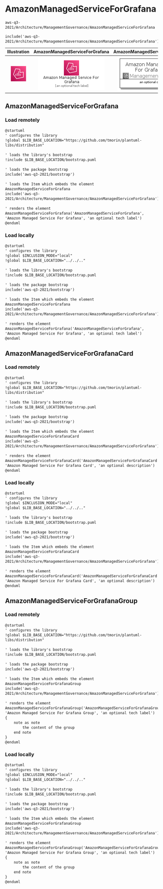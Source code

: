 # AmazonManagedServiceForGrafana


```text
aws-q3-2021/Architecture/ManagementGovernance/AmazonManagedServiceForGrafana
```

```text
include('aws-q3-2021/Architecture/ManagementGovernance/AmazonManagedServiceForGrafana')
```



| Illustration | AmazonManagedServiceForGrafana | AmazonManagedServiceForGrafanaCard | AmazonManagedServiceForGrafanaGroup |
| :---: | :---: | :---: | :---: |
| ![illustration for Illustration](../../../aws-q3-2021/Architecture/ManagementGovernance/AmazonManagedServiceForGrafana.png) | ![illustration for AmazonManagedServiceForGrafana](../../../aws-q3-2021/Architecture/ManagementGovernance/AmazonManagedServiceForGrafana.Local.png) | ![illustration for AmazonManagedServiceForGrafanaCard](../../../aws-q3-2021/Architecture/ManagementGovernance/AmazonManagedServiceForGrafanaCard.Local.png) | ![illustration for AmazonManagedServiceForGrafanaGroup](../../../aws-q3-2021/Architecture/ManagementGovernance/AmazonManagedServiceForGrafanaGroup.Local.png) |




## AmazonManagedServiceForGrafana

### Load remotely
```plantuml
@startuml
' configures the library
!global $LIB_BASE_LOCATION="https://github.com/tmorin/plantuml-libs/distribution"

' loads the library's bootstrap
!include $LIB_BASE_LOCATION/bootstrap.puml

' loads the package bootstrap
include('aws-q3-2021/bootstrap')

' loads the Item which embeds the element AmazonManagedServiceForGrafana
include('aws-q3-2021/Architecture/ManagementGovernance/AmazonManagedServiceForGrafana')

' renders the element
AmazonManagedServiceForGrafana('AmazonManagedServiceForGrafana', 'Amazon Managed Service For Grafana', 'an optional tech label')
@enduml
```

### Load locally
```plantuml
@startuml
' configures the library
!global $INCLUSION_MODE="local"
!global $LIB_BASE_LOCATION="../../.."

' loads the library's bootstrap
!include $LIB_BASE_LOCATION/bootstrap.puml

' loads the package bootstrap
include('aws-q3-2021/bootstrap')

' loads the Item which embeds the element AmazonManagedServiceForGrafana
include('aws-q3-2021/Architecture/ManagementGovernance/AmazonManagedServiceForGrafana')

' renders the element
AmazonManagedServiceForGrafana('AmazonManagedServiceForGrafana', 'Amazon Managed Service For Grafana', 'an optional tech label')
@enduml
```

## AmazonManagedServiceForGrafanaCard

### Load remotely
```plantuml
@startuml
' configures the library
!global $LIB_BASE_LOCATION="https://github.com/tmorin/plantuml-libs/distribution"

' loads the library's bootstrap
!include $LIB_BASE_LOCATION/bootstrap.puml

' loads the package bootstrap
include('aws-q3-2021/bootstrap')

' loads the Item which embeds the element AmazonManagedServiceForGrafanaCard
include('aws-q3-2021/Architecture/ManagementGovernance/AmazonManagedServiceForGrafana')

' renders the element
AmazonManagedServiceForGrafanaCard('AmazonManagedServiceForGrafanaCard', 'Amazon Managed Service For Grafana Card', 'an optional description')
@enduml
```

### Load locally
```plantuml
@startuml
' configures the library
!global $INCLUSION_MODE="local"
!global $LIB_BASE_LOCATION="../../.."

' loads the library's bootstrap
!include $LIB_BASE_LOCATION/bootstrap.puml

' loads the package bootstrap
include('aws-q3-2021/bootstrap')

' loads the Item which embeds the element AmazonManagedServiceForGrafanaCard
include('aws-q3-2021/Architecture/ManagementGovernance/AmazonManagedServiceForGrafana')

' renders the element
AmazonManagedServiceForGrafanaCard('AmazonManagedServiceForGrafanaCard', 'Amazon Managed Service For Grafana Card', 'an optional description')
@enduml
```

## AmazonManagedServiceForGrafanaGroup

### Load remotely
```plantuml
@startuml
' configures the library
!global $LIB_BASE_LOCATION="https://github.com/tmorin/plantuml-libs/distribution"

' loads the library's bootstrap
!include $LIB_BASE_LOCATION/bootstrap.puml

' loads the package bootstrap
include('aws-q3-2021/bootstrap')

' loads the Item which embeds the element AmazonManagedServiceForGrafanaGroup
include('aws-q3-2021/Architecture/ManagementGovernance/AmazonManagedServiceForGrafana')

' renders the element
AmazonManagedServiceForGrafanaGroup('AmazonManagedServiceForGrafanaGroup', 'Amazon Managed Service For Grafana Group', 'an optional tech label') {
    note as note
        the content of the group
    end note
}
@enduml
```

### Load locally
```plantuml
@startuml
' configures the library
!global $INCLUSION_MODE="local"
!global $LIB_BASE_LOCATION="../../.."

' loads the library's bootstrap
!include $LIB_BASE_LOCATION/bootstrap.puml

' loads the package bootstrap
include('aws-q3-2021/bootstrap')

' loads the Item which embeds the element AmazonManagedServiceForGrafanaGroup
include('aws-q3-2021/Architecture/ManagementGovernance/AmazonManagedServiceForGrafana')

' renders the element
AmazonManagedServiceForGrafanaGroup('AmazonManagedServiceForGrafanaGroup', 'Amazon Managed Service For Grafana Group', 'an optional tech label') {
    note as note
        the content of the group
    end note
}
@enduml
```

